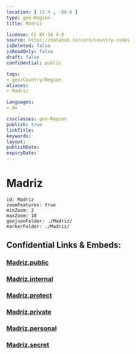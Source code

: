 ```yaml
---
location: [ 13.4 , -86.6 ] 
type: geo-Region
title: Madriz

license: CC BY-SA 4.0
source: https://datahub.io/core/country-codes
isDeleted: false
isReadOnly: false
draft: false
confidential: public

tags:
- geo/Country/Region
aliases:
- Madriz

Languages:
- de

cssclasses: geo-Region
publish: true
linkTitle: 
keywords: 
layout: 
publishDate: 
expiryDate: 
---
```


# Madriz

```leaflet
id: Madriz
zoomFeatures: true 
minZoom: 2 
maxZoom: 18
geojsonFolder: ./Madriz/
markerFolder: ./Madriz/
```


## Confidential Links & Embeds: 

### [Madriz.public](/_public/\Earth\Continent\America~Central\Nicaragua\departments~NicaraguaMadriz.public.md) 

### [Madriz.internal](/_internal/\Earth\Continent\America~Central\Nicaragua\departments~NicaraguaMadriz.internal.md) 

### [Madriz.protect](/_protect/\Earth\Continent\America~Central\Nicaragua\departments~NicaraguaMadriz.protect.md) 

### [Madriz.private](/_private/\Earth\Continent\America~Central\Nicaragua\departments~NicaraguaMadriz.private.md) 

### [Madriz.personal](/_personal/\Earth\Continent\America~Central\Nicaragua\departments~NicaraguaMadriz.personal.md) 

### [Madriz.secret](/_secret/\Earth\Continent\America~Central\Nicaragua\departments~NicaraguaMadriz.secret.md)

